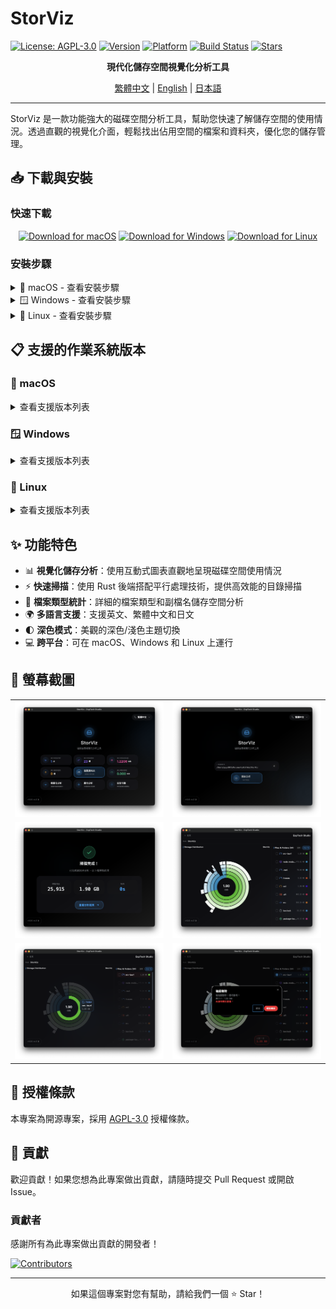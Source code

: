# StorViz

[![License: AGPL-3.0](https://img.shields.io/badge/License-AGPL--3.0-blue.svg)](https://opensource.org/licenses/AGPL-3.0)
[![Version](https://img.shields.io/badge/version-1.0.0--rc.3-green.svg)](https://github.com/ExpTechTW/StorViz/releases)
[![Platform](https://img.shields.io/badge/platform-macOS%20%7C%20Windows%20%7C%20Linux-lightgrey.svg)](https://github.com/ExpTechTW/StorViz/releases)
[![Build Status](https://github.com/ExpTechTW/StorViz/workflows/CI%20Build%20Check/badge.svg)](https://github.com/ExpTechTW/StorViz/actions)
[![Stars](https://img.shields.io/github/stars/ExpTechTW/StorViz?style=social)](https://github.com/ExpTechTW/StorViz)

<p align="center">
  <strong>現代化儲存空間視覺化分析工具</strong>
</p>

<p align="center">
  <a href="README.md">繁體中文</a> | <a href="README.en.md">English</a> | <a href="README.ja.md">日本語</a>
</p>

---

StorViz 是一款功能強大的磁碟空間分析工具，幫助您快速了解儲存空間的使用情況。透過直觀的視覺化介面，輕鬆找出佔用空間的檔案和資料夾，優化您的儲存管理。

## 📥 下載與安裝

### 快速下載

<div align="center">

[![Download for macOS](https://img.shields.io/badge/Download-macOS-black?style=for-the-badge&logo=apple)](https://github.com/ExpTechTW/StorViz/releases/latest/download/StorViz_universal.app.tar.gz)
[![Download for Windows](https://img.shields.io/badge/Download-Windows-blue?style=for-the-badge&logo=windows)](https://github.com/ExpTechTW/StorViz/releases/latest/download/StorViz_1.0.0-rc.3_x64-setup.exe)
[![Download for Linux](https://img.shields.io/badge/Download-Linux-orange?style=for-the-badge&logo=linux)](https://github.com/ExpTechTW/StorViz/releases/latest/download/storviz_1.0.0-rc.3_amd64.AppImage)

</div>

### 安裝步驟

<details>
<summary>🍎 macOS - 查看安裝步驟</summary>

<br>

1. **下載檔案** - 點擊上方按鈕下載 `.app.tar.gz` 檔案
2. **解壓縮** - 雙擊下載的檔案，macOS 會自動解壓縮
3. **安裝** - 將 `StorViz.app` 拖拽到 Applications 資料夾
4. **啟動** - 在 Applications 中雙擊 StorViz 圖示啟動應用程式

> **💡 提示**
> 如果出現「無法驗證開發者」的警告，請在「系統偏好設定」→「安全性與隱私」中允許執行。

</details>

<details>
<summary>🪟 Windows - 查看安裝步驟</summary>

<br>

1. **下載檔案** - 點擊上方按鈕下載 `.exe` 安裝程式
2. **執行安裝** - 雙擊下載的安裝程式
3. **安裝精靈** - 按照安裝精靈的指示完成安裝
4. **啟動** - 從開始選單或桌面捷徑啟動 StorViz

> **💡 提示**
> 如果 Windows Defender 顯示警告，請選擇「更多資訊」→「仍要執行」。

</details>

<details>
<summary>🐧 Linux - 查看安裝步驟</summary>

<br>

1. **下載檔案** - 點擊上方按鈕下載 `.AppImage` 檔案
2. **設定權限** - 開啟終端機執行：
   ```bash
   chmod +x storviz_*.AppImage
   ```
3. **執行** - 直接雙擊執行或在終端機執行：
   ```bash
   ./storviz_*.AppImage
   ```

> **💡 提示**
> AppImage 是可攜式應用程式，無需安裝即可執行。

</details>

## 📋 支援的作業系統版本

### 🍎 macOS

<details>
<summary>查看支援版本列表</summary>

<br>

| 作業系統版本 | StorViz 版本 | 狀態 |
| ------------ | ------------ | ---- |
| **10.12 Sierra 及以下** | `-` | ❌ |
| **10.13 High Sierra** | `-` | ❔ |
| **10.14 Mojave** | `-` | ❔ |
| **10.15 Catalina** | `-` | ❔ |
| **11 Big Sur** | `-` | ❔ |
| **12 Monterey** | `-` | ❔ |
| **13 Ventura** | `-` | ❔ |
| **14 Sonoma** | `-` | ❔ |
| **15 Sequoia** | `-` | ❔ |
| **26 Tahoe** | `1.0.0-rc.3` | ✅ |

**架構支援**：Intel (x86_64) / Apple Silicon (ARM64)

</details>

### 🪟 Windows

<details>
<summary>查看支援版本列表</summary>

<br>

| 作業系統版本 | StorViz 版本 | 狀態 |
| ------------ | ------------ | ---- |
| **XP** | `-` | ❌ |
| **Vista** | `-` | ❌ |
| **7** | `-` | ❔ |
| **7 SP1** | `-` | ❔ |
| **8** | `-` | ❔ |
| **8.1** | `-` | ❔ |
| **10** | `1.0.0-rc.3` | ✅ |
| **11** | `1.0.0-rc.3` | ✅ |

**架構支援**：x64 (64-bit)
**額外需求**：WebView2 執行環境（安裝程式會自動安裝）

</details>

### 🐧 Linux

<details>
<summary>查看支援版本列表</summary>

<br>

**Ubuntu**

| 作業系統版本 | StorViz 版本 | 狀態 |
| ------------ | ------------ | ---- |
| **18.04 LTS Bionic** | `-` | ❌ |
| **20.04 LTS Focal** | `-` | ❌ |
| **22.04 LTS Jammy** | `1.0.0-rc.3` | ✅ |
| **23.10 Mantic** | `1.0.0-rc.3` | ✅ |
| **24.04 LTS Noble** | `1.0.0-rc.3` | ✅ |
| **24.10 Oracular** | `1.0.0-rc.3` | ✅ |

**Debian**

| 作業系統版本 | StorViz 版本 | 狀態 |
| ------------ | ------------ | ---- |
| **10 Buster** | `-` | ❌ |
| **11 Bullseye** | `-` | ❌ |
| **12 Bookworm** | `1.0.0-rc.3` | ✅ |
| **13 Trixie** | `1.0.0-rc.3` | ✅ |

**Fedora**

| 作業系統版本 | StorViz 版本 | 狀態 |
| ------------ | ------------ | ---- |
| **34** | `-` | ❌ |
| **35** | `-` | ❌ |
| **36** | `-` | ❔ |
| **37+** | `-` | ❔ |

**RHEL / Rocky Linux / AlmaLinux**

| 作業系統版本 | StorViz 版本 | 狀態 |
| ------------ | ------------ | ---- |
| **7** | `-` | ❌ |
| **8** | `-` | ❌ |
| **9** | `-` | ❔ |

**Arch Linux**

| 作業系統版本 | StorViz 版本 | 狀態 |
| ------------ | ------------ | ---- |
| **滾動發行** | `-` | ❌ |

**架構支援**：x64 (64-bit)
**額外需求**：GLib >= 2.70, WebKitGTK 4.1

> **⚠️ 注意**
> Linux 版本需要較新的系統函式庫支援（GLIBC 2.35+）。
> Ubuntu 20.04 和 Debian 11 用戶建議升級到較新版本。

</details>

## ✨ 功能特色

- 📊 **視覺化儲存分析**：使用互動式圖表直觀地呈現磁碟空間使用情況
- ⚡ **快速掃描**：使用 Rust 後端搭配平行處理技術，提供高效能的目錄掃描
- 📁 **檔案類型統計**：詳細的檔案類型和副檔名儲存空間分析
- 🌍 **多語言支援**：支援英文、繁體中文和日文
- 🌓 **深色模式**：美觀的深色/淺色主題切換
- 💻 **跨平台**：可在 macOS、Windows 和 Linux 上運行

## 📸 螢幕截圖

<div align="center">

<table>
  <tr>
    <td width="50%">
      <img src="images/zh/image1.png" alt="主介面" />
    </td>
    <td width="50%">
      <img src="images/zh/image2.png" alt="檔案類型統計" />
    </td>
  </tr>
  <tr>
    <td width="50%">
      <img src="images/zh/image3.png" alt="目錄結構" />
    </td>
    <td width="50%">
      <img src="images/zh/image4.png" alt="深色模式" />
    </td>
  </tr>
  <tr>
    <td width="50%">
      <img src="images/zh/image5.png" alt="多語言支援" />
    </td>
    <td width="50%">
      <img src="images/zh/image6.png" alt="進階分析" />
    </td>
  </tr>
</table>

</div>

## 📄 授權條款

本專案為開源專案，採用 [AGPL-3.0](LICENSE) 授權條款。

## 🤝 貢獻

歡迎貢獻！如果您想為此專案做出貢獻，請隨時提交 Pull Request 或開啟 Issue。

### 貢獻者

感謝所有為此專案做出貢獻的開發者！

<a href="https://github.com/exptechtw/StorViz/graphs/contributors">
  <img src="https://contrib.rocks/image?repo=exptechtw/StorViz" alt="Contributors" />
</a>

---

<p align="center">
  如果這個專案對您有幫助，請給我們一個 ⭐️ Star！
</p>
